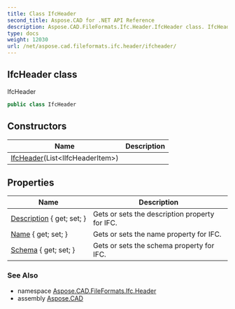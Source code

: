 ```yaml
---
title: Class IfcHeader
second_title: Aspose.CAD for .NET API Reference
description: Aspose.CAD.FileFormats.Ifc.Header.IfcHeader class. IfcHeader
type: docs
weight: 12030
url: /net/aspose.cad.fileformats.ifc.header/ifcheader/
---
```

## IfcHeader class

IfcHeader

```csharp
public class IfcHeader
```

## Constructors

| Name | Description |
| --- | --- |
| [IfcHeader](ifcheader/)(List&lt;IIfcHeaderItem&gt;) |  |

## Properties

| Name | Description |
| --- | --- |
| [Description](../../aspose.cad.fileformats.ifc.header/ifcheader/description/) { get; set; } | Gets or sets the description property for IFC. |
| [Name](../../aspose.cad.fileformats.ifc.header/ifcheader/name/) { get; set; } | Gets or sets the name property for IFC. |
| [Schema](../../aspose.cad.fileformats.ifc.header/ifcheader/schema/) { get; set; } | Gets or sets the schema property for IFC. |

### See Also

* namespace [Aspose.CAD.FileFormats.Ifc.Header](../../aspose.cad.fileformats.ifc.header/)
* assembly [Aspose.CAD](../../)


